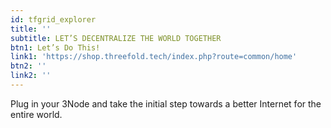 ```yaml
---
id: tfgrid_explorer
title: ''
subtitle: LET’S DECENTRALIZE THE WORLD TOGETHER
btn1: Let’s Do This!
link1: 'https://shop.threefold.tech/index.php?route=common/home'
btn2: ''
link2: ''
---
```


Plug in your 3Node and take the initial step towards a better Internet for the entire world.

<!-- Buttons:
Join Us
Visit the Grid Explorer -->
